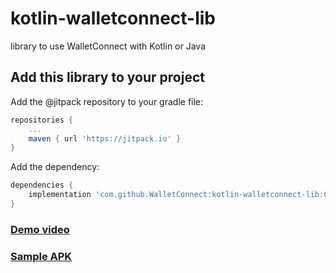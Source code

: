 # kotlin-walletconnect-lib
library to use WalletConnect with Kotlin or Java

## Add this library to your project

Add the @jitpack repository to your gradle file:

```gradle
repositories {
	...
	maven { url 'https://jitpack.io' }
}
```

Add the dependency:

```gradle
dependencies {
	implementation 'com.github.WalletConnect:kotlin-walletconnect-lib:0.9.6'
}
```

### [Demo video](https://drive.google.com/file/d/155bcLuPZk2aH5liomGnb37d3gIF3VAhN/view?usp=sharing)
### [Sample APK](https://drive.google.com/file/d/1N7tM2BazguV1yFQcWD1Kwesk7dRpA9vo/view?usp=sharing)